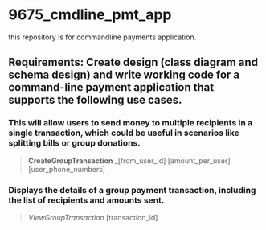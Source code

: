 # 9675_cmdline_pmt_app

this repository is for commandline payments application.
## Requirements: Create design (class diagram and schema design) and write working code for a command-line payment application that supports the following use cases.

### This will allow users to send money to multiple recipients in a single transaction, which could be useful in scenarios like splitting bills or group donations.
>**CreateGroupTransaction** _[from_user_id] [amount_per_user] [user_phone_numbers]

### Displays the details of a group payment transaction, including the list of recipients and amounts sent.
>*ViewGroupTransaction* [transaction_id]


